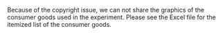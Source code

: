 Because of the copyright issue, we can not share the graphics of the consumer goods used in the experiment.
Please see the Excel file for the itemized list of the consumer goods.